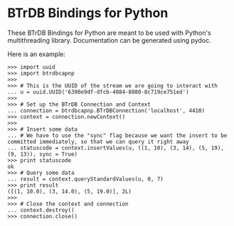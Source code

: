 BTrDB Bindings for Python
=========================
These BTrDB Bindings for Python are meant to be used with Python's multithreading library. Documentation can be generated using pydoc.

Here is an example:
```
>>> import uuid
>>> import btrdbcapnp
>>>
>>> # This is the UUID of the stream we are going to interact with
... u = uuid.UUID('6390e9df-dfcb-4084-8080-8c719ce751ed')
>>>
>>> # Set up the BTrDB Connection and Context
... connection = btrdbcapnp.BTrDBConnection('localhost', 4410)
>>> context = connection.newContext()
>>>
>>> # Insert some data
... # We have to use the "sync" flag because we want the insert to be committed immediately, so that we can query it right away
... statuscode = context.insertValues(u, ((1, 10), (3, 14), (5, 19), (9, 13)), sync = True)
>>> print statuscode
ok
>>> # Query some data
... result = context.queryStandardValues(u, 0, 7)
>>> print result
([(1, 10.0), (3, 14.0), (5, 19.0)], 2L)
>>>
>>> # Close the context and connection
... context.destroy()
>>> connection.close()
```
